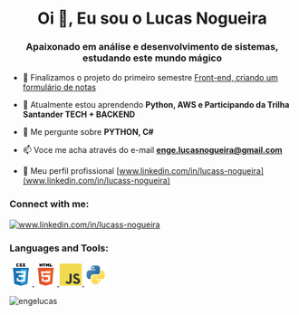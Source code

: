 <h1 align="center">Oi 👋, Eu sou o Lucas Nogueira</h1>
<h3 align="center">Apaixonado em análise e desenvolvimento de sistemas, estudando este mundo mágico</h3>

- 🔭 Finalizamos o projeto do primeiro semestre [Front-end, criando um formulário de notas](https://replit.com/@engelucasnoguei/Projeto-Formulario-HTML-2024-05-06#index.html)

- 🌱 Atualmente estou aprendendo **Python, AWS e Participando da Trilha Santander TECH + BACKEND**

- 💬 Me pergunte sobre **PYTHON, C#**

- 📫 Voce me acha através do e-mail **enge.lucasnogueira@gmail.com**

- 📄 Meu perfil profissional [www.linkedin.com/in/lucass-nogueira](www.linkedin.com/in/lucass-nogueira)

<h3 align="left">Connect with me:</h3>
<p align="left">
<a href="https://linkedin.com/in/www.linkedin.com/in/lucass-nogueira" target="blank"><img align="center" src="https://raw.githubusercontent.com/rahuldkjain/github-profile-readme-generator/master/src/images/icons/Social/linked-in-alt.svg" alt="www.linkedin.com/in/lucass-nogueira" height="30" width="40" /></a>
</p>

<h3 align="left">Languages and Tools:</h3>
<p align="left"> <a href="https://www.w3schools.com/css/" target="_blank" rel="noreferrer"> <img src="https://raw.githubusercontent.com/devicons/devicon/master/icons/css3/css3-original-wordmark.svg" alt="css3" width="40" height="40"/> </a> <a href="https://www.w3.org/html/" target="_blank" rel="noreferrer"> <img src="https://raw.githubusercontent.com/devicons/devicon/master/icons/html5/html5-original-wordmark.svg" alt="html5" width="40" height="40"/> </a> <a href="https://developer.mozilla.org/en-US/docs/Web/JavaScript" target="_blank" rel="noreferrer"> <img src="https://raw.githubusercontent.com/devicons/devicon/master/icons/javascript/javascript-original.svg" alt="javascript" width="40" height="40"/> </a> <a href="https://www.python.org" target="_blank" rel="noreferrer"> <img src="https://raw.githubusercontent.com/devicons/devicon/master/icons/python/python-original.svg" alt="python" width="40" height="40"/> </a> </p>

<p><img align="center" src="https://github-readme-stats.vercel.app/api/top-langs?username=engelucas&show_icons=true&locale=en&layout=compact" alt="engelucas" /></p>


<!---
- 👋 Hi, I’m @Engelucas
- 👀 I’m interested in ...
- 🌱 I’m currently learning ...
- 💞️ I’m looking to collaborate on ...
- 📫 How to reach me ...
- 😄 Pronouns: ...
- ⚡ Fun fact: ...


Engelucas/Engelucas is a ✨ special ✨ repository because its `README.md` (this file) appears on your GitHub profile.
You can click the Preview link to take a look at your changes.
--->
